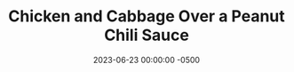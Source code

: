 ---
layout: post
title:  "Chicken and Cabbage Over a Peanut Chili Sauce"
date:   2023-06-23 00:00:00 -0500
categories:
- Recipes
- Chicken
permalink: /recipes/peanut-chicken
image: /assets/Food/Chicken/Peanut/peanut-cover.jpg
ing: peanutchicken-ing
facts: peanutchicken-facts
section1: Meat
start2: Carrots
section2: Veggies
start3: Powdered peanut butter
section3: Sauce
start4: Sesame oil
section4: Optional
start5: 
section5: 
Prep: 30
Rest: 
Cook: 30
Source1: https://www.youtube.com/watch?v=2l1jKvh9FaU&t=10s
Source2: https://www.youtube.com/watch?v=Aq0n2ziRemc
whisk: https://s.samsungfood.com/MIWMv
tags: 
- peanut butter
- PB2
- peanut powder
- peanut flour
- gochujang
- coleslaw
- sesame
- carrot
- onion
- breast
- bowl
- sauce
- asian
- ginger
- chopstick
Description: I'm a big sucker for peanut butter. As an American, the glorious nut nectar is normally only used for sweet things, which I think is a missed opportunity. The sauce here takes some great Asian inspiration, and tastes fantastic on vegetables, chicken, and a side of brown rice. I use PB2 here, as it's easier to mix into the sauce, and it also boosts the protein content. Feel free to swap the olive oil and cook in <a href="natural-peanut-butter">Homemade Natural Nut Butter</a> instead for even more flavor.
Instructions: 
- Wash and cut the vegetables. Add the onions and carrots to a large pot or pan with oil. Cook over medium heat (covered) with salt until soft<br><br>
- <center><img src="/assets/Food/Chicken/Peanut/peanut-1.jpg" alt="" class="instruction-image"></center><br>

- When the carrots are about half done, add in the coleslaw mix and the rest of the spices for the vegetables (oil, paprika, garlic and onion powder, salt, pepper, and ginger). Mix, cover, and cook to reduce it down<br><br>

- Meanwhile, as the vegetables cook, get started on the chicken. Preheat your oven to 400F, and line a large cookie sheet with parchment paper<br><br>

- Thinly slice your chicken breast, and add to a large bowl. Mix in the oil and spices (paprika, garlic and onion powder, pepper, salt, and ginger), and transfer to your sheet. Roast for about 12 minutes, or until the chicken just reaches 165F. Let the chicken rest for a few minutes before slicing<br><br>

- As the chicken rests and the vegetables cook, prepare your sauce in a large glass - PB2, soy sauce, ACV, water, gochujang, cornstarch, ginger, and sesame oil<br><br>

- Cut the chicken into cubes, and add to the pan. Pour the sauce over it, and mix to fully combine. The cornstarch should thicken the sauce when heated. Optionally, garnish with peanuts, and serve over some brown rice
- <center><img src="/assets/Food/Chicken/Peanut/peanut-6.jpg" alt="" class="instruction-image"></center>
---